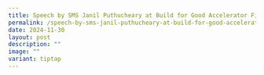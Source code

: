 ```yaml
---
title: Speech by SMS Janil Puthucheary at Build for Good Accelerator Finale
permalink: /speech-by-sms-janil-puthucheary-at-build-for-good-accelerator-finale/
date: 2024-11-30
layout: post
description: ""
image: ""
variant: tiptap
---
```


